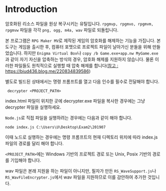 # Introduction
암호화된 리소스 파일을 원상 복구시키는 유틸입니다. ```rpgmvp, rpgmvo, rpgmvm, rpgmvw``` 파일을 각각 ```png, ogg, m4a, wav``` 파일로 되돌립니다. 

본 프로그램은 ```RPG Maker MV```로 제작된 게임의 암호화를 해제하는 기능을 가집니다. 본 도구는 게임을 출시한 후, 컴퓨터 포맷으로 프로젝트 파일이 날아가신 분들을 위해 만들었습니다. 하지만 ```Enigma Virtual Box```나 ```copy /b Game.exe+app.nw MyGame.exe```과 같이 자기 자신을 압축하는 방식의 경우, 암호화 해제를 지원하지 않습니다. 물론 이러한 파일들도 원칙적으로 실행할 때 압축 해제를 합니다(<a href="https://biud436.blog.me/220834839586" target="_blank">참고 : https://biud436.blog.me/220834839586</a>)

별도로 빌드된 상태에서는 명령 프롬프트를 열고 다음 인수를 필수로 전달해야 합니다.

```batch
 decrypter <PROJECT_PATH>
```

index.html 파일이 위치한 곳에 decrypter.exe 파일을 복사한 경우에는 그냥 decrypter 파일을 실행하세요.

```Node.js```로 직접 파일을 실행하려는 경우에는 다음과 같이 해야 합니다.

```batch
node index.js C:\Users\U\Desktop\Exam2\201907
```

이때 노드로 실행하는 경우에는 명령 프롬프트의 현재 디렉토리 위치에 따라 index.js 파일의 경로를 달리 해야 합니다.

```<PROJECT_PATH>```에는 Windows 기반의 프로젝트 경로 또는 Unix, Posix 기반의 경로를 기입해야 합니다.

wav 파일은 본래 지원을 하는 파일이 아니지만, 필자가 만든 ```RS_WaveSupport.js```나 ```RS_WavFileEncrypter.js```에서 wav 파일을 지원하므로 이를 감안하여 추가한 것입니다.